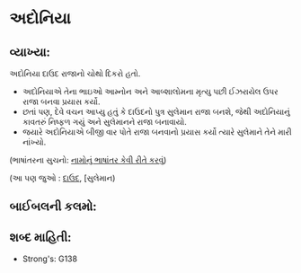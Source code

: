 # અદોનિયા

## વ્યાખ્યા: 

અદોનિયા દાઉદ રાજાનો ચોથો દિકરો હતો.

* અદોનિયાએ તેના ભાઇઓ આમ્નોન અને આબ્શાલોમના મૃત્યુ પછી ઈઝરાયેલ ઉપર રાજા બનવા પ્રયાસ કર્યો.
* છતાં પણ, દેવે વચન આપ્યુ હતું કે દાઉદનો પુત્ર સુલેમાન રાજા બનશે, જેથી અદોનિયાનું કાવતરું નિષ્ફળ ગયું અને સુલેમાનને રાજા બનાવાયો.
* જયારે અદોનિયાએ બીજી વાર પોતે રાજા બનવાનો પ્રયાસ કર્યો ત્યારે સુલેમાને તેને મારી નાંખ્યો.

(ભાષાંતરના સુચનો: [નામોનું ભાષાંતર કેવી રીતે કરવું](rc://gu/ta/man/translate/translate-names))

(આ પણ જુઓ : [દાઉદ](../names/david.md), [સુલેમાન)

## બાઈબલની કલમો: 

## શબ્દ માહિતી: 

* Strong's: G138

